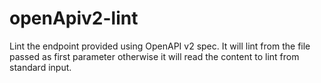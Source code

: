 # openApiv2-lint

Lint the endpoint provided using OpenAPI v2 spec. It will lint from the file
passed as first parameter otherwise it will read the content to lint from
standard input.

